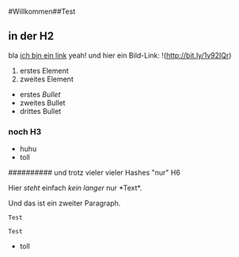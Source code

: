 #Willkommen##Test
  
## in der H2
bla [ich bin ein link](http://www.google.de) yeah!
und hier ein Bild-Link: !(http://bit.ly/1v92IQr)

1. erstes Element
2. zweites Element

-   erstes *Bullet* 
-   zweites Bullet
-   drittes Bullet

### noch H3

-   huhu
-   toll

########## und trotz vieler vieler Hashes "nur" H6

Hier *steht* einfach *kein langer*
nur \*Text\*.

Und
das 
ist
ein
zweiter
Paragraph.

    Test

    Test

-   toll